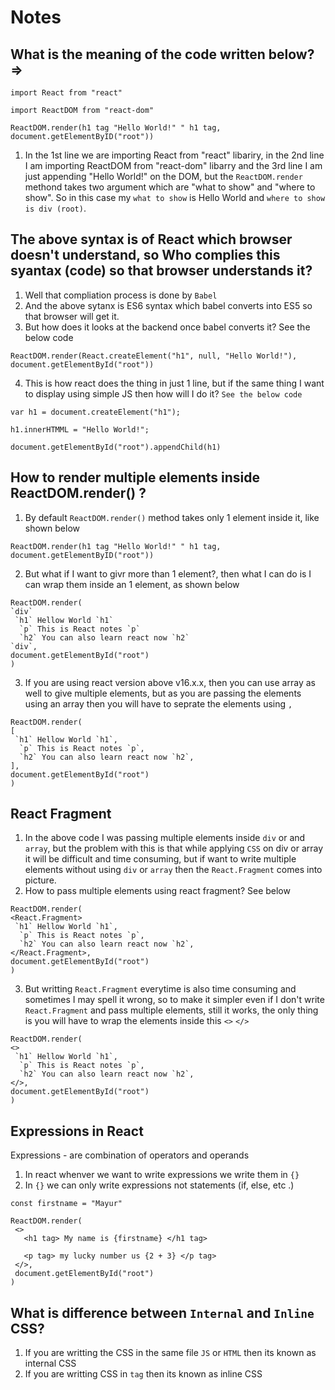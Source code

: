 # Notes

## What is the meaning of the code written below? =>
 
```
import React from "react"

import ReactDOM from "react-dom"

ReactDOM.render(h1 tag "Hello World!" " h1 tag, document.getElementByID("root")) 
```

1. In the 1st line we are importing React from "react" libariry, in the 2nd line I am importing ReactDOM from "react-dom" libarry and the 3rd line I am just appending "Hello World!" on the DOM, but the `ReactDOM.render` methond takes two argument which are "what to show" and "where to show". So in this case my `what to show` is Hello World and `where to show is div (root)`.

## The above syntax is of React which browser doesn't understand, so Who complies this syantax (code) so that browser understands it?

1. Well that compliation process is done by `Babel`
2. And the above sytanx is ES6 syntax which babel converts into ES5 so that browser will get it.
3. But how does it looks at the backend once babel converts it? See the below code
```
ReactDOM.render(React.createElement("h1", null, "Hello World!"), document.getElementById("root"))
```
4. This is how react does the thing in just 1 line, but if the same thing I want to display using simple JS then how will I do it? `See the below code`

```
var h1 = document.createElement("h1");

h1.innerHTMML = "Hello World!";

document.getElementById("root").appendChild(h1)
 ```
## How to render multiple elements inside ReactDOM.render() ?
1. By default `ReactDOM.render()` method takes only 1 element inside it, like shown below
```
ReactDOM.render(h1 tag "Hello World!" " h1 tag, document.getElementByID("root")) 
```
2. But what if I want to givr more than 1 element?, then what I can do is I can wrap them inside an 1 element, as shown below
```
ReactDOM.render(
`div` 
 `h1` Hellow World `h1`
  `p` This is React notes `p`
  `h2` You can also learn react now `h2`
`div`,
document.getElementById("root")
) 
```
3. If you are using react version above v16.x.x, then you can use array as well to give multiple elements, but as you are passing the elements using an array then you will have to seprate the elements using `,`
```
ReactDOM.render(
[ 
 `h1` Hellow World `h1`,
  `p` This is React notes `p`,
  `h2` You can also learn react now `h2`,
],
document.getElementById("root")
) 
```
## React Fragment

1. In the above code I was passing multiple elements inside `div` or and `array`, but the problem with this is that while applying `CSS` on div or array it will be difficult and time consuming, but if want to write multiple elements without using `div` or `array` then the `React.Fragment` comes into picture.
2. How to pass multiple elements using react fragment? See below
```
ReactDOM.render(
<React.Fragment>
 `h1` Hellow World `h1`,
  `p` This is React notes `p`,
  `h2` You can also learn react now `h2`,
</React.Fragment>,
document.getElementById("root")
) 
```
3. But writting `React.Fragment` everytime is also time consuming and sometimes I may spell it wrong, so to make it simpler even if I don't write `React.Fragment` and pass multiple elements, still it works, the only thing is you will have to wrap the elements inside this `<>` `</>`
```
ReactDOM.render(
<>
 `h1` Hellow World `h1`,
  `p` This is React notes `p`,
  `h2` You can also learn react now `h2`,
</>,
document.getElementById("root")
) 
```
## Expressions in React
Expressions - are combination of operators and operands
1. In react whenver we want to write expressions we write them in `{}`
2. In `{}` we can only write expressions not statements (if, else, etc .) 
```
const firstname = "Mayur"

ReactDOM.render(
 <>
   <h1 tag> My name is {firstname} </h1 tag>
   
   <p tag> my lucky number us {2 + 3} </p tag>
 </>,
 document.getElementById("root")
)
```
## What is difference between `Internal` and `Inline` CSS?
1. If you are writting the CSS in the same file `JS` or `HTML` then its known as internal CSS
2. If you are writting CSS in `tag` then its known as inline CSS
